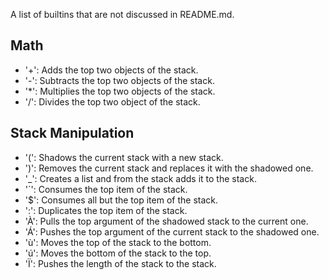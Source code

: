 A list of builtins that are not discussed in README.md.

## Math
- '+': Adds the top two objects of the stack.
- '-': Subtracts the top two objects of the stack.
- '*': Multiplies the top two objects of the stack.
- '/': Divides the top two object of the stack.

## Stack Manipulation
- '(': Shadows the current stack with a new stack.
- ')': Removes the current stack and replaces it with the shadowed one.
- '_': Creates a list and from the stack adds it to the stack.
- '`': Consumes the top item of the stack.
- '$': Consumes all but the top item of the stack.
- ':': Duplicates the top item of the stack.
- 'À': Pulls the top argument of the shadowed stack to the current one.
- 'Á': Pushes the top argument of the current stack to the shadowed one.
- 'ù': Moves the top of the stack to the bottom.
- 'ú': Moves the bottom of the stack to the top.
- 'Ï': Pushes the length of the stack to the stack.
